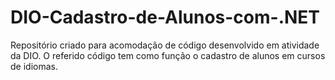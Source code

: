 # DIO-Cadastro-de-Alunos-com-.NET
Repositório criado para acomodação de código desenvolvido em atividade da DIO. O referido código tem como função o cadastro de alunos em cursos de idiomas.
